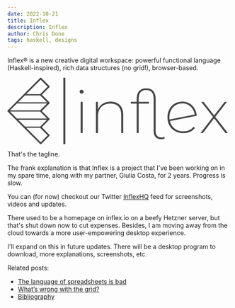 ```yaml
---
date: 2022-10-21
title: Inflex
description: Inflex
author: Chris Done
tags: haskell, designs
---
```


Inflex® is a new creative digital workspace: powerful functional language (Haskell-inspired), rich data structures (no grid!), browser-based.

<svg xmlns="http://www.w3.org/2000/svg" viewBox="0 0 1306.039 389.638"><path d="M245.695 48.91L198.18 1.393a4.746 4.746 0 00-6.72 0L1.394 191.46a4.746 4.746 0 000 6.719L191.46 388.246a4.739 4.739 0 003.36 1.392 4.739 4.739 0 003.359-1.392l47.516-47.517a4.746 4.746 0 000-6.719l-44.157-44.157 44.157-44.157a4.746 4.746 0 000-6.72l-44.157-44.157 44.157-44.157a4.746 4.746 0 000-6.719l-44.157-44.157 44.157-44.157a4.746 4.746 0 000-6.719zM194.82 378.167l-84.75-84.75h81.595l43.953 43.952zm-3.155-91.878h-88.723l-40.389-40.39h169.501zm-136.24-47.517l-40.389-40.389h176.63l40.388 40.39zm136.24-47.516H15.035l40.39-40.39h176.628zM62.552 143.739l40.39-40.39h88.722l40.39 40.39zm129.112-47.517H110.07l84.75-84.75 40.798 40.797z" fill="#444"/><path d="M428.992 323.774v-182.38h11.594v182.38zm5.621-230.172q-4.567 0-8.08-3.339-3.514-3.338-3.514-7.906 0-4.92 3.337-8.258 3.338-3.339 8.257-3.339 4.568 0 8.082 3.339 3.513 3.338 3.513 7.906 0 4.569-3.513 8.083-3.514 3.514-8.082 3.514zm170.057 46.385q34.082 0 53.758 19.855 19.676 19.855 19.676 56.752v107.18h-11.595V217.297q0-32.33-16.338-49.373t-46.555-17.043q-34.081 0-53.757 20.206-19.676 20.206-19.676 54.293v98.394h-11.595v-182.38h11.243v44.628q8.784-21.436 28.284-33.735 19.5-12.3 46.555-12.3zm315.168 206.628l1.054 9.84q-8.784 3.865-19.325 3.865-21.784 0-33.379-12.65-11.595-12.651-11.595-34.087V124.877q0-26.707-11.243-39.71-11.243-13.001-32.676-13.001t-32.676 13.002q-11.244 13.002-11.244 39.709v16.516h60.082v10.19h-60.082v172.19H757.16v-172.19h-34.433v-10.19h34.433V125.58q0-31.627 14.582-47.616 14.581-15.989 40.933-15.989 26.703 0 41.109 15.813 14.405 15.814 14.405 47.792v185.894q0 38.304 33.73 38.304 10.19 0 17.92-3.163zm110.326-32.33q18.622 0 34.433-6.852t26.352-20.206l7.027 7.731q-11.946 14.76-29.69 22.315-17.743 7.555-38.473 7.555-26.352 0-47.434-11.772-21.081-11.772-33.027-32.857-11.946-21.084-11.946-47.791 0-26.707 11.243-47.792 11.244-21.084 31.095-32.856 19.852-11.773 45.15-11.773 23.19 0 41.811 11.07 18.622 11.07 29.69 30.045 11.068 18.976 12.473 41.818L951.46 254.195q6.676 27.41 27.757 43.75 21.082 16.34 50.947 16.34zm-5.27-163.755q-22.136 0-39.352 10.366-17.217 10.367-27.055 28.816-9.838 18.449-9.838 41.641 0 4.92.703 13.354l147.57-28.815q-2.46-17.57-11.946-32.506-9.487-14.935-24.947-23.895-15.46-8.961-35.135-8.961zm266.329 173.244h-14.406l-66.055-85.744-66.055 85.744h-13.703l73.082-94.178-69.217-88.203h13.702l62.19 79.77 61.84-79.77h13.351l-68.514 88.203z" fill="#444"/><path d="M333.375-.027v389.665" fill="none" stroke="#444" stroke-width="11.54"/></svg>


That's the tagline.

The frank explanation is that Inflex is a project that I've
been working on in my spare time, along with my partner,
Giulia Costa, for 2 years. Progress is slow.

You can (for now) checkout our Twitter [InflexHQ](https://twitter.com/InflexHQ)
feed for screenshots, videos and updates.

There used to be a homepage on inflex.io on a beefy Hetzner
server, but that's shut down now to cut expenses. Besides,
I am moving away from the cloud towards a more user-empowering
desktop experience.

I'll expand on this in future updates. There will be a desktop
program to download, more explanations, screenshots, etc.

Related posts:

* [The language of spreadsheets is bad](https://chrisdone.com/posts/language-of-spreadsheets-is-bad/)
* [What’s wrong with the grid?](https://chrisdone.com/posts/whats-wrong-with-the-grid/)
* [Bibliography](https://chrisdone.com/posts/inflex-bibliography/)
